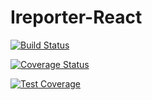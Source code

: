 # Ireporter-React

[![Build Status](https://travis-ci.com/NicholusMuwonge/ireporterReact.svg?branch=ch-setup-react-project-167615518)](https://travis-ci.com/NicholusMuwonge/ireporterReact)


[![Coverage Status](https://coveralls.io/repos/github/NicholusMuwonge/ireporterReact/badge.svg?branch=master)](https://coveralls.io/github/NicholusMuwonge/ireporterReact?branch=master)


[![Test Coverage](https://api.codeclimate.com/v1/badges/09a6c954cc41a18cd5af/test_coverage)](https://codeclimate.com/github/NicholusMuwonge/ireporterReact/test_coverage)
